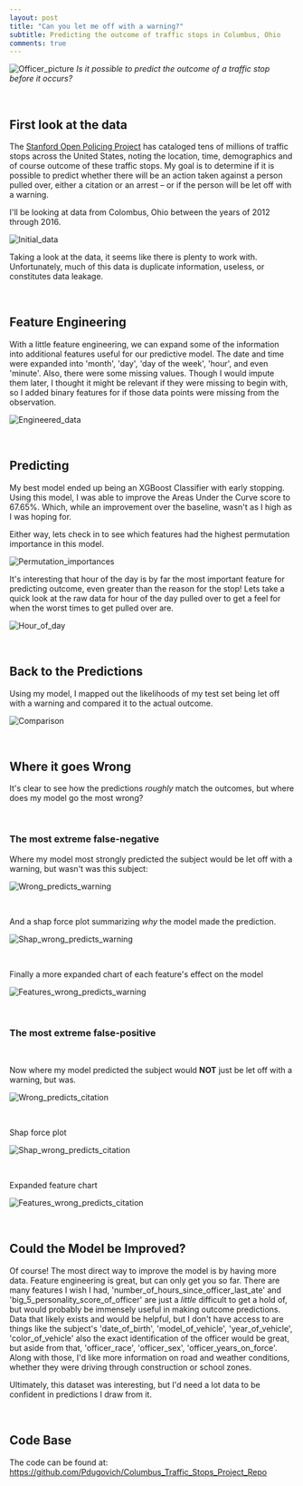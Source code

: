 ```yaml
---
layout: post
title: "Can you let me off with a warning?"
subtitle: Predicting the outcome of traffic stops in Columbus, Ohio
comments: true
---
```


![Officer_picture](https://oklahomalawyer.com/wp-content/uploads/2016/02/TrafficStop.jpg)
_Is it possible to predict the outcome of a traffic stop before it occurs?_

&nbsp;
&nbsp;
&nbsp;

## First look at the data


The [Stanford Open Policing Project](https://openpolicing.stanford.edu/ ) has cataloged tens of millions of traffic stops across the United States, noting the location, time, demographics and of course outcome of these traffic stops. My goal is to determine if it is possible to predict whether there will be an action taken against a person pulled over, either a citation or an arrest – or if the person will be let off with a warning.

I'll be looking at data from Colombus, Ohio between the years of 2012 through 2016. 

![Initial_data](https://github.com/Pdugovich/Pdugovich.github.io/blob/master/img/Original%20Dataframe%20Head.png?raw=true)

Taking a look at the data, it seems like there is plenty to work with. Unfortunately, much of this data is  duplicate information, useless, or constitutes data leakage. 

&nbsp;
&nbsp;
&nbsp;

## Feature Engineering

With a little feature engineering, we can expand some of the information into additional features useful for our predictive model. The date and time were expanded into 'month', 'day', 'day of the week', 'hour', and even 'minute'. Also, there were some missing values. Though I would impute them later, I thought it might be relevant if they were missing to begin with, so I added binary features for if those data points were missing from the observation.

![Engineered_data](https://github.com/Pdugovich/Pdugovich.github.io/blob/master/img/Engineered%20Features.png?raw=true)
 

&nbsp;
&nbsp;
&nbsp;

## Predicting

My best model ended up being an XGBoost Classifier with early stopping. Using this model, I was able to improve the Areas Under the Curve score to 67.65%. Which, while an improvement over the baseline, wasn't as I high as I was hoping for.

Either way, lets check in to see which features had the highest permutation importance in this model.

![Permutation_importances](https://github.com/Pdugovich/Pdugovich.github.io/blob/master/img/Permutation%20Weights.png?raw=true)

It's interesting that hour of the day is by far the most important feature for predicting outcome, even greater than the reason for the stop!  Lets take a quick look at the raw data for hour of the day pulled over to get a feel for when the worst times to get pulled over are.


![Hour_of_day](https://github.com/Pdugovich/Pdugovich.github.io/blob/master/img/by_hour_of_day.png?raw=true)

&nbsp;
&nbsp;
&nbsp;


## Back to the Predictions

Using my model, I mapped out the likelihoods of my test set being let off with a warning and compared it to the actual outcome.

![Comparison](https://github.com/Pdugovich/Pdugovich.github.io/blob/master/img/Test%20Prediction%20vs%20Actual%20Map.png?raw=true)

&nbsp;
&nbsp;
&nbsp;


## Where it goes Wrong

It's clear to see how the predictions _roughly_ match the outcomes, but where does my model go the most wrong?

&nbsp;
&nbsp;
&nbsp;


### The most extreme false-negative
Where my model most strongly predicted the subject would be let off with a warning, but wasn't was this subject:


![Wrong_predicts_warning](https://github.com/Pdugovich/Pdugovich.github.io/blob/master/img/Model%20Incorrectly%20Predicted%20Warning%20iloc.png?raw=true)

&nbsp;

And a shap force plot summarizing _why_ the model made the prediction.


 ![Shap_wrong_predicts_warning](https://github.com/Pdugovich/Pdugovich.github.io/blob/master/img/Model%20Incorrectly%20Predicted%20Warning%20shap.png?raw=true)

&nbsp;

Finally a more expanded chart of each feature's effect on the model

![Features_wrong_predicts_warning](https://github.com/Pdugovich/Pdugovich.github.io/blob/master/img/Model%20Incorrectly%20Predicted%20Warning%20features.png?raw=true)

&nbsp;
&nbsp;
&nbsp;


### The most extreme false-positive

&nbsp;

Now where my model predicted the subject would **NOT** just be let off with a warning, but was.

![Wrong_predicts_citation](https://github.com/Pdugovich/Pdugovich.github.io/blob/master/img/Model%20Incorrectly%20Predicted%20NOT%20Warning%20iloc.png?raw=true)

&nbsp;

Shap force plot

![Shap_wrong_predicts_citation](https://github.com/Pdugovich/Pdugovich.github.io/blob/master/img/Model%20Incorrectly%20Predicted%20NOT%20Warning%20shap.png?raw=true)

&nbsp;

Expanded feature chart

![Features_wrong_predicts_citation](https://github.com/Pdugovich/Pdugovich.github.io/blob/master/img/Model%20Incorrectly%20Predicted%20NOT%20Warning%20features.png?raw=true)

&nbsp;
&nbsp;
&nbsp;

## Could the Model be Improved?

Of course! The most direct way to improve the model is by having more data. Feature engineering is great, but can only get you so far. 
There are many features I wish I had, 'number_of_hours_since_officer_last_ate' and 'big_5_personality_score_of_officer' are just a _little_ difficult to get a hold of, but would probably be immensely useful in making outcome predictions.
Data that likely exists and would be helpful, but I don't have access to are things like the subject's 'date_of_birth', 'model_of_vehicle', 'year_of_vehicle', 'color_of_vehicle' also the exact identification of the officer would be great, but aside from that, 'officer_race', 'officer_sex', 'officer_years_on_force'. Along with those, I'd like more information on road and weather conditions, whether they were driving through construction or school zones. 

Ultimately, this dataset was interesting,  but I'd need a lot data to be confident in predictions I draw from it.

&nbsp;
&nbsp;
&nbsp;

## Code Base

The code can be found at: https://github.com/Pdugovich/Columbus_Traffic_Stops_Project_Repo
